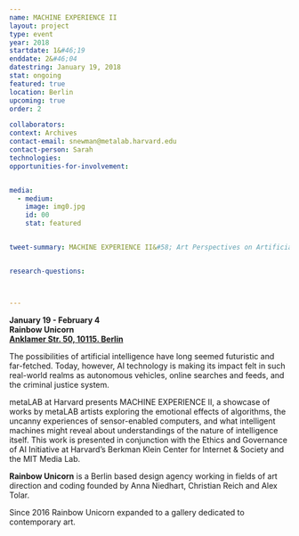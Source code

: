 ```yaml
---
name: MACHINE EXPERIENCE II
layout: project
type: event
year: 2018
startdate: 1&#46;19
enddate: 2&#46;04
datestring: January 19, 2018
stat: ongoing
featured: true
location: Berlin
upcoming: true
order: 2

collaborators:
context: Archives
contact-email: snewman@metalab.harvard.edu
contact-person: Sarah
technologies: 
opportunities-for-involvement:


media:
  - medium:
    image: img0.jpg
    id: 00
    stat: featured


tweet-summary: MACHINE EXPERIENCE II&#58; Art Perspectives on Artificial Intelligence


research-questions:



---
```



**January 19 - February 4**<br />
**Rainbow Unicorn**<br />
**[Anklamer Str. 50, 10115. Berlin](https://maps.google.com/?q=Anklamer+Str.+5010115+Berlin&entry=gmail&source=g)**



The possibilities of artificial intelligence have long seemed futuristic and far-fetched. Today, however, AI technology is making its impact felt in such real-world realms as autonomous vehicles, online searches and feeds, and the criminal justice system.

metaLAB at Harvard presents MACHINE EXPERIENCE II, a showcase of works by metaLAB artists exploring the emotional effects of algorithms, the uncanny experiences of sensor-enabled computers, and what intelligent machines might reveal about understandings of the nature of intelligence itself. This work is presented in conjunction with the Ethics and Governance of AI Initiative at Harvard’s Berkman Klein Center for Internet & Society and the MIT Media Lab.



**Rainbow Unicorn** is a Berlin based design agency working in fields of art direction and coding founded by Anna Niedhart, Christian Reich and Alex Tolar.

Since 2016 Rainbow Unicorn expanded to a gallery dedicated to contemporary art.

